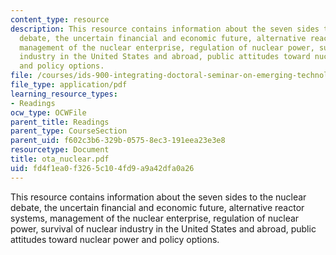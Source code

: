 ```yaml
---
content_type: resource
description: This resource contains information about the seven sides to the nuclear
  debate, the uncertain financial and economic future, alternative reactor systems,
  management of the nuclear enterprise, regulation of nuclear power, survival of nuclear
  industry in the United States and abroad, public attitudes toward nuclear power
  and policy options.
file: /courses/ids-900-integrating-doctoral-seminar-on-emerging-technologies-fall-2005/fd4f1ea0f3265c104fd9a9a42dfa0a26_ota_nuclear.pdf
file_type: application/pdf
learning_resource_types:
- Readings
ocw_type: OCWFile
parent_title: Readings
parent_type: CourseSection
parent_uid: f602c3b6-329b-0575-8ec3-191eea23e3e8
resourcetype: Document
title: ota_nuclear.pdf
uid: fd4f1ea0-f326-5c10-4fd9-a9a42dfa0a26
---
```

This resource contains information about the seven sides to the nuclear debate, the uncertain financial and economic future, alternative reactor systems, management of the nuclear enterprise, regulation of nuclear power, survival of nuclear industry in the United States and abroad, public attitudes toward nuclear power and policy options.

